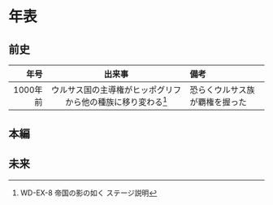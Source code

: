 # 年表

## 前史

|    年号| 出来事 | 備考|
|------:|:-----:|:---|
|1000年前|ウルサス国の主導権がヒッポグリフから他の種族に移り変わる[^wd-ex-8-desc]|恐らくウルサス族が覇権を握った|


## 本編

## 未来

<!-- 脚注 -->

[^wd-ex-8-desc]: WD-EX-8 帝国の影の如く ステージ説明
